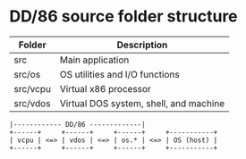# DD/86 source folder structure

| Folder | Description |
|---|---|
| src | Main application |
| src/os | OS utilities and I/O functions |
| src/vcpu | Virtual x86 processor |
| src/vdos | Virtual DOS system, shell, and machine |

```
|------------ DD/86 -------------|
+------+     +------+     +------+     +-----------+
| vcpu | <=> | vdos | <=> | os.* | <=> | OS (host) |
+------+     +------+     +------+     +-----------+
```